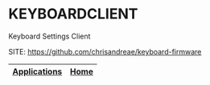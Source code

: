 # KEYBOARDCLIENT
 
 Keyboard Settings Client
 
 SITE: https://github.com/chrisandreae/keyboard-firmware

 | [Applications](https://portable-linux-apps.github.io/apps.html) | [Home](https://portable-linux-apps.github.io)
 | --- | --- |

